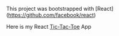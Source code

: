 This project was bootstrapped with [React] (https://github.com/facebook/react)

Here is my React <a href="#">Tic-Tac-Toe</a> App

